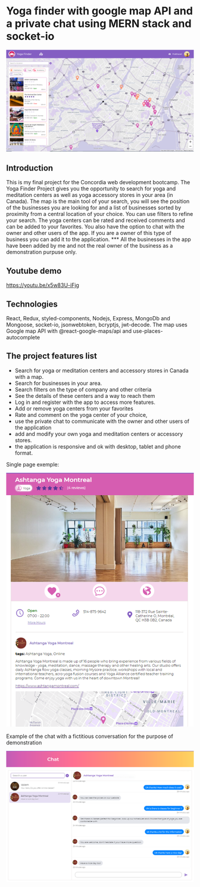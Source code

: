 # Yoga finder with google map API and a private chat using MERN stack and socket-io

<p align="center"><img src="./Images/screen/mainMap.PNG"></p>

## Introduction

This is my final project for the Concordia web development bootcamp.
The Yoga Finder Project gives you the opportunity to search for yoga and meditation centers as well as yoga accessory stores in your area (in Canada). The map is the main tool of your search, you will see the position of the businesses you are looking for and a list of businesses sorted by proximity from a central location of your choice. You can use filters to refine your search.
The yoga centers can be rated and received comments and can be added to your favorites. You also have the option to chat with the owner and other users of the app.
If you are a owner of this type of business you can add it to the application.
\*\*\* All the businesses in the app have been added by me and not the real owner of the business as a demonstration purpuse only.

## Youtube demo

https://youtu.be/x5w83U-iFjg

## Technologies

React, Redux, styled-components, Nodejs, Express, MongoDb and Mongoose, socket-io, jsonwebtoken, bcryptjs, jwt-decode.
The map uses Google map API with @react-google-maps/api and use-places-autocomplete

## The project features list

-   Search for yoga or meditation centers and accessory stores in Canada with a map.
-   Search for businesses in your area.
-   Search filters on the type of company and other criteria
-   See the details of these centers and a way to reach them
-   Log in and register with the app to access more features.
-   Add or remove yoga centers from your favorites
-   Rate and comment on the yoga center of your choice,
-   use the private chat to communicate with the owner and other users of the application
-   add and modify your own yoga and meditation centers or accessory stores.
-   the application is responsive and ok with desktop, tablet and phone format.

Single page exemple:

<p align="center"><img src="./Images/screen/singlePage.PNG"></p>

Example of the chat with a fictitious conversation for the purpose of demonstration

<p align="center"><img src="./Images/screen/chat.PNG"></p>
